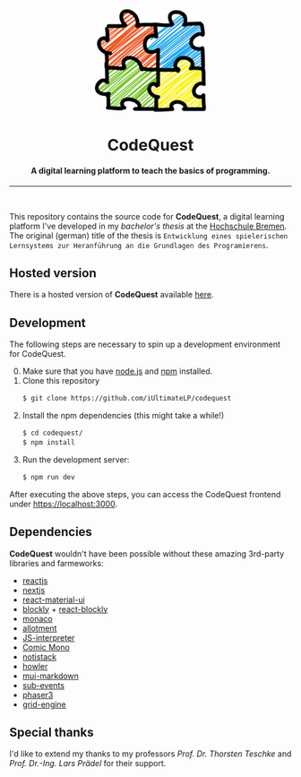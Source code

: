 <p align="center">
    <img width="200" src="./public/assets/branding/logo_big.png" alt="CodeQuest logo">
    <h1 align="center">CodeQuest</h1>
    <h4 align="center">A digital learning platform to teach the basics of programming.</h4>
</p>

<hr/>
<br/>

This repository contains the source code for **CodeQuest**, a digital learning platform I've developed in my _bachelor's thesis_ at the [Hochschule Bremen](https://hs-bremen.de). The original (german) title of the thesis is `Entwicklung eines spielerischen Lernsystems zur Heranführung an die Grundlagen des Programierens`.

## Hosted version
There is a hosted version of **CodeQuest** available [here]().

## Development
The following steps are necessary to spin up a development environment for CodeQuest.

0. Make sure that you have [node.js](https://nodejs.org/en) and [npm](https://www.npmjs.com/) installed.
1. Clone this repository
    ```bash
    $ git clone https://github.com/iUltimateLP/codequest
    ```
2. Install the npm dependencies (this might take a while!)
    ```bash
    $ cd codequest/
    $ npm install
    ```
3. Run the development server:
    ```bash
    $ npm run dev
    ```

After executing the above steps, you can access the CodeQuest frontend under [https://localhost:3000](https://localhost:3000).

## Dependencies
**CodeQuest** wouldn't have been possible without these amazing 3rd-party libraries and farmeworks:

 - [reactjs](https://react.dev/)
 - [nextjs](https://nextjs.org/)
 - [react-material-ui](https://mui.com/)
 - [blockly](https://developers.google.com/blockly) + [react-blockly](https://github.com/nbudin/react-blockly)
 - [monaco](https://microsoft.github.io/monaco-editor/)
 - [allotment](https://allotment.mulberryhousesoftware.com/)
 - [JS-interpreter](https://github.com/NeilFraser/JS-Interpreter)
 - [Comic Mono](https://dtinth.github.io/comic-mono-font/)
 - [notistack](https://notistack.com/)
 - [howler](https://howlerjs.com/)
 - [mui-markdown](https://github.com/HPouyanmehr/mui-markdown)
 - [sub-events](https://github.com/vitaly-t/sub-events)
 - [phaser3](https://github.com/photonstorm/phaser)
 - [grid-engine](https://github.com/Annoraaq/grid-engine)

## Special thanks
I'd like to extend my thanks to my professors _Prof. Dr. Thorsten Teschke_ and _Prof. Dr.-Ing. Lars Prädel_ for their support.